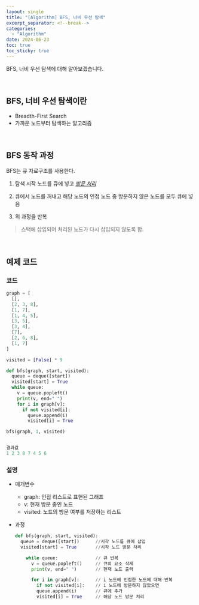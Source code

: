 ```yaml
---
layout: single
title: "[Algorithm] BFS, 너비 우선 탐색"
excerpt_separator: <!--break-->
categories:
  - "Algorithm"
date: 2024-06-23
toc: true
toc_sticky: true
---
```


BFS, 너비 우선 탐색에 대해 알아보겠습니다.

<!--break-->

<br>

## BFS, 너비 우선 탐색이란

- Breadth-First Search
- 가까운 노드부터 탐색하는 알고리즘

<br>

## BFS 동작 과정

BFS는 큐 자료구조를 사용한다.

1. 탐색 시작 노드를 큐에 넣고 _<u>방문 처리</u>_

2. 큐에서 노드를 꺼내고 해당 노드의 인접 노드 중 방문하지 않은 노드를 모두 큐에 넣음

3. 위 과정을 반복

> 스택에 삽입되어 처리된 노드가 다시 삽입되지 않도록 함.

<br>

## 예제 코드

### 코드

```python
graph = [
  [],
  [2, 3, 8],
  [1, 7],
  [1, 4, 5],
  [3, 5],
  [3, 4],
  [7],
  [2, 6, 8],
  [1, 7]
]

visited = [False] * 9

def bfs(graph, start, visited):
  queue = deque([start])
  visited[start] = True
  while queue:
    v = queue.popleft()
    print(v, end=" ")
    for i in graph[v]:
      if not visited[i]:
        queue.append(i)
        visited[i] = True

bfs(graph, 1, visited)


결과값
1 2 3 8 7 4 5 6
```

### 설명

- 매개변수

  - graph: 인접 리스트로 표현된 그래프
  - v: 현재 방문 중인 노드
  - visited: 노드의 방문 여부를 저장하는 리스트

- 과정

  ```python
  def bfs(graph, start, visited):
    queue = deque([start])      //시작 노드를 큐에 삽입
    visited[start] = True       //시작 노드 방문 처리

      while queue:              // 큐 반복
        v = queue.popleft()     // 큐의 요소 삭제
        print(v, end=" ")       // 현재 노드 출력

        for i in graph[v]:      // i 노드에 인접한 노드에 대해 반복
          if not visited[i]:    // i 노드에 방문하지 않았으면
          queue.append(i)       // 큐에 추가
          visited[i] = True     // 해당 노드 방문 처리
  ```
